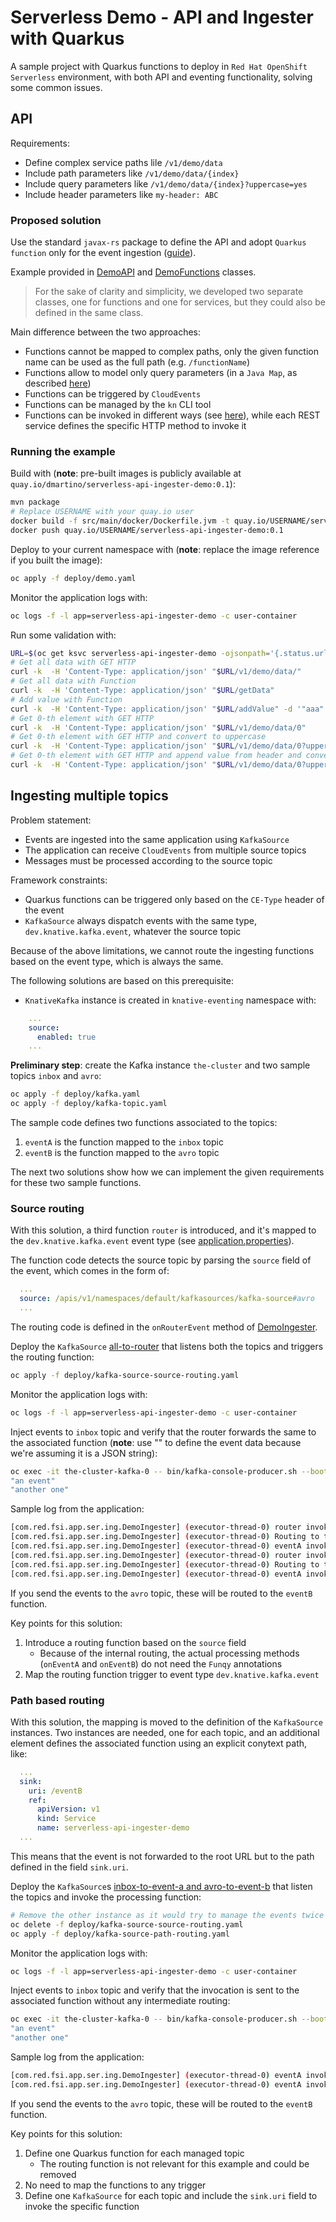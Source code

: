 # Serverless Demo - API and Ingester with Quarkus
A sample project with Quarkus functions to deploy in `Red Hat OpenShift Serverless` environment, with both API and eventing functionality, solving
some common issues.

## API
Requirements:
* Define complex service paths lile `/v1/demo/data`
* Include path parameters like `/v1/demo/data/{index}`
* Include query parameters like `/v1/demo/data/{index}?uppercase=yes`
* Include header parameters like `my-header: ABC`

### Proposed solution
Use the standard `javax-rs` package to define the API and adopt `Quarkus function` only for the event ingestion ([guide](https://quarkus.io/guides/rest-json)).

Example provided in [DemoAPI](./src/main/java/com/redhat/fsi/appeng/serverless/api/DemoAPI.java) and
[DemoFunctions](./src/main/java/com/redhat/fsi/appeng/serverless/api/DemoFunctions.java) classes.

> For the sake of clarity and simplicity, we developed two separate classes, one for functions and one for services, but 
> they could also be defined in the same class.

Main difference between the two approaches:
* Functions cannot be mapped to complex paths, only the given function name can be used as the full path (e.g. `/functionName`)
* Functions allow to model only query parameters (in a `Java Map`, as described [here](https://quarkus.io/guides/funqy-http#get-query-parameter-mapping))
* Functions can be triggered by `CloudEvents`
* Functions can be managed by the  `kn` CLI tool
* Functions can be invoked in different ways (see [here](https://docs.openshift.com/container-platform/4.8/serverless/functions/serverless-developing-quarkus-functions.html#serverless-invoking-quarkus-functions_serverless-developing-quarkus-functions)), while each REST service defines the specific HTTP method to invoke it

### Running the example
Build with (**note**: pre-built images is publicly available at `quay.io/dmartino/serverless-api-ingester-demo:0.1`):
```bash
mvn package
# Replace USERNAME with your quay.io user
docker build -f src/main/docker/Dockerfile.jvm -t quay.io/USERNAME/serverless-api-ingester-demo:0.1 .
docker push quay.io/USERNAME/serverless-api-ingester-demo:0.1
```

Deploy to your current namespace with (**note**: replace the image reference if you built the image):
```bash
oc apply -f deploy/demo.yaml
```

Monitor the application logs with:
```bash
oc logs -f -l app=serverless-api-ingester-demo -c user-container
```

Run some validation with:
```bash
URL=$(oc get ksvc serverless-api-ingester-demo -ojsonpath='{.status.url}')
# Get all data with GET HTTP
curl -k  -H 'Content-Type: application/json' "$URL/v1/demo/data/"
# Get all data with Function
curl -k  -H 'Content-Type: application/json' "$URL/getData"
# Add value with Function
curl -k  -H 'Content-Type: application/json' "$URL/addValue" -d '"aaa"'
# Get 0-th element with GET HTTP
curl -k  -H 'Content-Type: application/json' "$URL/v1/demo/data/0"
# Get 0-th element with GET HTTP and convert to uppercase
curl -k  -H 'Content-Type: application/json' "$URL/v1/demo/data/0?upper=true"
# Get 0-th element with GET HTTP and append value from header and convert to uppercase 
curl -k  -H 'Content-Type: application/json' "$URL/v1/demo/data/0?upper=true" -H "my-header: bbb"
```

## Ingesting multiple topics
Problem statement:
* Events are ingested into the same application using `KafkaSource`
* The application can receive `CloudEvents` from multiple source topics
* Messages must be processed according to the source topic

Framework constraints:
* Quarkus functions can be triggered only based on the `CE-Type` header of the event
* `KafkaSource` always dispatch events with the same type, `dev.knative.kafka.event`, whatever the source topic

Because of the above limitations, we cannot route the ingesting functions based on the event type, which is always the same.

The following solutions are based on this prerequisite:
* `KnativeKafka` instance is created in `knative-eventing` namespace with:
```yaml
    ...
    source:
      enabled: true
    ...
```

**Preliminary step**: create the Kafka instance `the-cluster` and two sample topics `inbox` and `avro`:
```bash
oc apply -f deploy/kafka.yaml
oc apply -f deploy/kafka-topic.yaml
```

The sample code defines two functions associated to the topics:
1. `eventA` is the function mapped to the `inbox` topic
2. `eventB` is the function mapped to the `avro` topic

The next two solutions show how we can implement the given requirements for these two sample functions.

### Source routing
With this solution, a third function `router` is introduced, and it's mapped to the `dev.knative.kafka.event` event type (see [application.properties](./src/main/resources/application.properties)).

The function code detects the source topic by parsing the `source` field of the event, which comes in the form of:
```yaml
  ...
  source: /apis/v1/namespaces/default/kafkasources/kafka-source#avro
  ...
```
The routing code is defined in the `onRouterEvent` method of [DemoIngester](./src/main/java/com/redhat/fsi/appeng/serverless/ingester/DemoIngester.java).

Deploy the `KafkaSource` [all-to-router](./deploy/kafka-source-source-routing.yaml) that listens both the topics and triggers the routing function:
```bash
oc apply -f deploy/kafka-source-source-routing.yaml 
```

Monitor the application logs with:
```bash
oc logs -f -l app=serverless-api-ingester-demo -c user-container
```

Inject events to `inbox` topic and verify that the router forwards the same to the associated function (**note**: use "" to define the event data because we're
assuming it is a JSON string):
```bash
oc exec -it the-cluster-kafka-0 -- bin/kafka-console-producer.sh --bootstrap-server localhost:9092 --topic inbox
"an event"
"another one"
```

Sample log from the application:
```bash
[com.red.fsi.app.ser.ing.DemoIngester] (executor-thread-0) router invoked from /apis/v1/namespaces/default/kafkasources/all-to-router#inbox with "an event"
[com.red.fsi.app.ser.ing.DemoIngester] (executor-thread-0) Routing to topic inbox
[com.red.fsi.app.ser.ing.DemoIngester] (executor-thread-0) eventA invoked with "an event"
[com.red.fsi.app.ser.ing.DemoIngester] (executor-thread-0) router invoked from /apis/v1/namespaces/default/kafkasources/all-to-router#inbox with "another one"
[com.red.fsi.app.ser.ing.DemoIngester] (executor-thread-0) Routing to topic inbox
[com.red.fsi.app.ser.ing.DemoIngester] (executor-thread-0) eventA invoked with "another one"
```

If you send the events to the `avro` topic, these will be routed to the `eventB` function.

Key points for this solution:
1. Introduce a routing function based on the `source` field
   *  Because of the internal routing, the actual processing methods (`onEventA` and `onEventB`) do not need the `Funqy` annotations
2. Map the routing function trigger to event type `dev.knative.kafka.event`

### Path based routing
With this solution, the mapping is moved to the definition of the `KafkaSource` instances. Two instances are needed, one for each topic, and an additional
element defines the associated function using an explicit conytext path, like:
```yaml
  ...
  sink:
    uri: /eventB
    ref:
      apiVersion: v1
      kind: Service
      name: serverless-api-ingester-demo
  ...
```

This means that the event is not forwarded to the root URL but to the path defined in the field `sink.uri`.


Deploy the `KafkaSource`s [inbox-to-event-a and avro-to-event-b](./deploy/kafka-source-path-routing.yaml) that listen the topics and invoke the processing function:
```bash
# Remove the other instance as it would try to manage the events twice
oc delete -f deploy/kafka-source-source-routing.yaml
oc apply -f deploy/kafka-source-path-routing.yaml 
```

Monitor the application logs with:
```bash
oc logs -f -l app=serverless-api-ingester-demo -c user-container
```

Inject events to `inbox` topic and verify that the invocation is sent to the associated function without any intermediate routing:
```bash
oc exec -it the-cluster-kafka-0 -- bin/kafka-console-producer.sh --bootstrap-server localhost:9092 --topic inbox
"an event"
"another one"
```

Sample log from the application:
```bash
[com.red.fsi.app.ser.ing.DemoIngester] (executor-thread-0) eventA invoked with "an event"
[com.red.fsi.app.ser.ing.DemoIngester] (executor-thread-0) eventA invoked with "another one"
```

If you send the events to the `avro` topic, these will be routed to the `eventB` function.

Key points for this solution:
1. Define one Quarkus function for each managed topic
   *  The routing function is not relevant for this example and could be removed
2. No need to map the functions to any trigger
3. Define one `KafkaSource` for each topic and include the `sink.uri` field to invoke the specific function


